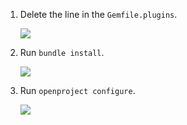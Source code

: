 1. Delete the line in the `Gemfile.plugins`.
 
    ![](https://i.imgur.com/jwOACUD.png)
    
2. Run `bundle install`.

    ![](https://i.imgur.com/7AR73KB.png)
    
3. Run `openproject configure`.

    ![](https://i.imgur.com/TnBPowa.png)